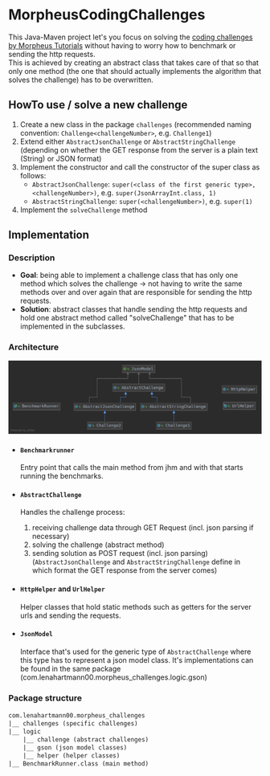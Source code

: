 # MorpheusCodingChallenges

This Java-Maven project let's you focus on solving the [coding challenges by Morpheus Tutorials]("https://cc.the-morpheus.de/") 
without having to worry how to benchmark or sending the http requests.<br> 
This is achieved by creating an abstract class that takes care of that so that only one method 
(the one that should actually implements the algorithm that solves the challenge) has to be overwritten.

## HowTo use / solve a new challenge 
1. Create a new class in the package `challenges` 
(recommended naming convention: `Challenge<challengeNumber>`, e.g. `Challenge1`)
2. Extend either `AbstractJsonChallenge` or `AbstractStringChallenge` (depending on whether the GET 
response from the server is a plain text (String) or JSON format)
3. Implement the constructor and call the constructor of the super class as follows:
    - `AbstractJsonChallenge`: 
    `super(<class of the first generic type>, <challengeNumber>)`, e.g. `super(JsonArrayInt.class, 1)` 
    - `AbstractStringChallenge`: 
    `super(<challengeNumber>)`, e.g. `super(1)`
4. Implement the `solveChallenge` method

## Implementation

### Description

- <b>Goal</b>: being able to implement a challenge class that has only one method which solves the challenge -> 
not having to write the same methods over and over again that are responsible for sending the http requests.
- <b>Solution</b>: abstract classes that handle sending the http requests and hold one abstract method called
 "solveChallenge" that has to be implemented in the subclasses.
 
### Architecture

![UML diagram](morpheus_challenge_uml.png)

- #### `Benchmarkrunner`
    Entry point that calls the main method from jhm and with that starts running the benchmarks.

- #### `AbstractChallenge`
    Handles the challenge process:
    1. receiving challenge data through GET Request (incl. json parsing if necessary)
    2. solving the challenge (abstract method)
    3. sending solution as POST request (incl. json parsing)
    (`AbstractJsonChallenge` and `AbstractStringChallenge` define in which format the GET response from the 
     server comes)

- #### `HttpHelper` and `UrlHelper`
    Helper classes that hold static methods such as getters for the server urls and sending the requests. 

- #### `JsonModel`
    Interface that's used for the generic type of `AbstractChallenge` where this type has to represent a 
    json model class. It's implementations can be found in the same package (com.lenahartmann00.morpheus_challenges.logic.gson) 


### Package structure
```
com.lenahartmann00.morpheus_challenges
|__ challenges (specific challenges)
|__ logic
    |__ challenge (abstract challenges)
    |__ gson (json model classes)
    |__ helper (helper classes)
|__ BenchmarkRunner.class (main method)
```
   